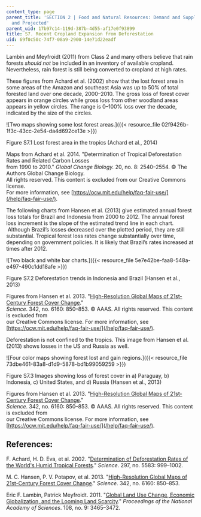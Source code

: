 ```yaml
---
content_type: page
parent_title: 'SECTION 2 | Food and Natural Resources: Demand and Supply, Current
  and Projected'
parent_uid: 17b97c14-119d-387b-4d55-af17e0f93899
title: S7. Recent Cropland Expansion from Deforestation
uid: 69f0c50c-74f7-08a9-2900-14e71d22eadf
---
```


Lambin and Meyfroidt (2011) from Class 2 and many others believe that rain forests _should not_ be included in an inventory of available cropland. Nevertheless, rain forest is still being converted to cropland at high rates.  

These figures from Achard et al. (2002) show that the lost forest area in some areas of the Amazon and southeast Asia was up to 50% of total forested land over one decade, 2000–2010. The gross loss of forest cover appears in orange circles while gross loss from other woodland areas appears in yellow circles. The range is 0–100% loss over the decade, indicated by the size of the circles.

![Two maps showing some lost forest areas.]({{< resource_file 02f9426b-1f3c-43cc-2e54-da4d692ce13e >}})

Figure S7.1 Lost forest area in the tropics (Achard et al., 2014)

Maps from Achard et al. 2014. "Determination of Tropical Deforestation Rates and Related Carbon Losses  
from 1990 to 2010." _Global Change Biology._ 20, no. 8: 2540–2554. © The Authors Global Change Biology.  
All rights reserved. This content is excluded from our Creative Commons license.  
For more information, see [https://ocw.mit.edu/help/faq-fair-use/](/help/faq-fair-use/).

The following charts from Hansen et al. (2013) give estimated annual forest loss totals for Brazil and Indonesia from 2000 to 2012. The annual forest loss increment is the slope of the estimated trend line in each chart.  Although Brazil’s losses decreased over the plotted period, they are still substantial. Tropical forest loss rates change substantially over time, depending on government policies. It is likely that Brazil’s rates increased at times after 2012.

![Two black and white bar charts.]({{< resource_file 5e7e42be-faa8-548a-e497-490c1dd18afe >}})

Figure S7.2 Deforestation trends in Indonesia and Brazil (Hansen et al., 2013)

Figures from Hansen et al. 2013. "[High-Resolution Global Maps of 21st-Century Forest Cover Change](https://science.sciencemag.org/content/342/6160/850?ijkey=3a2c3fcb31aca0185473a3debfd3961c8fc22f0e&keytype2=tf_ipsecsha)."  
_Science_. 342, no. 6160: 850–853. © AAAS. All rights reserved. This content is excluded from  
our Creative Commons license. For more information, see [https://ocw.mit.edu/help/faq-fair-use/](/help/faq-fair-use/).

Deforestation is not confined to the tropics. This image from Hansen et al. (2013) shows losses in the US and Russia as well.

![Four color maps showing forest lost and gain regions.]({{< resource_file 73dbe461-83a8-d1d9-5878-bd1b99059259 >}})

Figure S7.3 Images showing loss of forest cover in a) Paraguay, b) Indonesia, c) United States, and d) Russia (Hansen et al., 2013)

Figures from Hansen et al. 2013. "[High-Resolution Global Maps of 21st-Century Forest Cover Change](https://science.sciencemag.org/content/342/6160/850?ijkey=3a2c3fcb31aca0185473a3debfd3961c8fc22f0e&keytype2=tf_ipsecsha)."  
_Science_. 342, no. 6160: 850–853. © AAAS. All rights reserved. This content is excluded from  
our Creative Commons license. For more information, see [https://ocw.mit.edu/help/faq-fair-use/](/help/faq-fair-use/).

References:
-----------

F. Achard, H. D. Eva, et al. 2002. "[Determination of Deforestation Rates of the World's Humid Tropical Forests](https://pubmed.ncbi.nlm.nih.gov/12169731/)." _Science_. 297, no. 5583: 999–1002.

M. C. Hansen, P. V. Potapov, et al. 2013. "[High-Resolution Global Maps of 21st-Century Forest Cover Change](https://science.sciencemag.org/content/342/6160/850?ijkey=3a2c3fcb31aca0185473a3debfd3961c8fc22f0e&keytype2=tf_ipsecsha)." _Science_. 342, no. 6160: 850–853.

Eric F. Lambin, Patrick Meyfroidt. 2011. "[Global Land Use Change, Economic Globalization, and the Looming Land Scarcity](https://www.pnas.org/content/108/9/3465)." _Proceedings of the National Academy of Sciences_. 108, no. 9: 3465–3472.